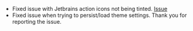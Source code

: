 - Fixed issue with Jetbrains action icons not being tinted. [Issue](https://github.com/doki-theme/doki-theme-jetbrains/issues/277)
- Fixed issue when trying to persist/load theme settings. Thank you for reporting the issue.